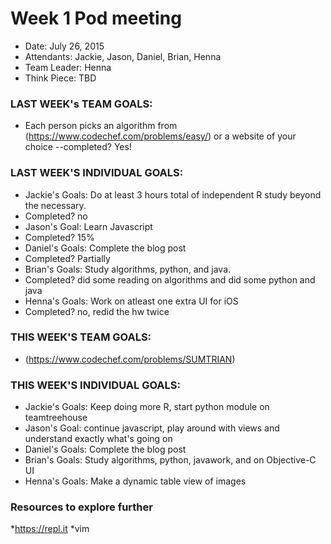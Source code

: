 # Week 1 Pod meeting

* Date: July 26, 2015
* Attendants: Jackie, Jason, Daniel, Brian, Henna
* Team Leader: Henna
* Think Piece: TBD

### LAST WEEK's TEAM GOALS: 
- Each person picks an algorithm from (https://www.codechef.com/problems/easy/) or a website of your choice
--completed? Yes! 

### LAST WEEK'S INDIVIDUAL GOALS:
* Jackie's Goals: Do at least 3 hours total of independent R study beyond the necessary.
* Completed? no
* Jason's Goal: Learn Javascript
* Completed? 15%
* Daniel's Goals: Complete the blog post
* Completed? Partially
* Brian's Goals: Study algorithms, python, and java.
* Completed? did some reading on algorithms and did some python and java
* Henna's Goals: Work on atleast one extra UI for iOS
* Completed? no, redid the hw twice 

### THIS WEEK'S TEAM GOALS:
- (https://www.codechef.com/problems/SUMTRIAN)

### THIS WEEK'S INDIVIDUAL GOALS:
* Jackie's Goals: Keep doing more R, start python module on teamtreehouse
* Jason's Goal: continue javascript, play around with views and understand exactly what's going on
* Daniel's Goals: Complete the blog post
* Brian's Goals: Study algorithms, python, javawork, and on Objective-C UI
* Henna's Goals: Make a dynamic table view of images

### Resources to explore further
*https://repl.it
*vim
